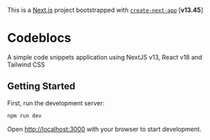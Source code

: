 This is a [Next.js](https://nextjs.org/) project bootstrapped with [`create-next-app`](https://github.com/vercel/next.js/tree/canary/packages/create-next-app) 
[**v13.45**]

# Codeblocs
A simple code snippets application using NextJS v13, React v18 and Tailwind CSS


## Getting Started

First, run the development server:

```bash
npm run dev
```

Open [http://localhost:3000](http://localhost:3000) with your browser to start development.


